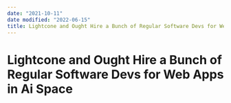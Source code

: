 ```yaml
---
date: "2021-10-11"
date modified: "2022-06-15"
title: Lightcone and Ought Hire a Bunch of Regular Software Devs for Web Apps in Ai Space
---
```


# Lightcone and Ought Hire a Bunch of Regular Software Devs for Web Apps in Ai Space
